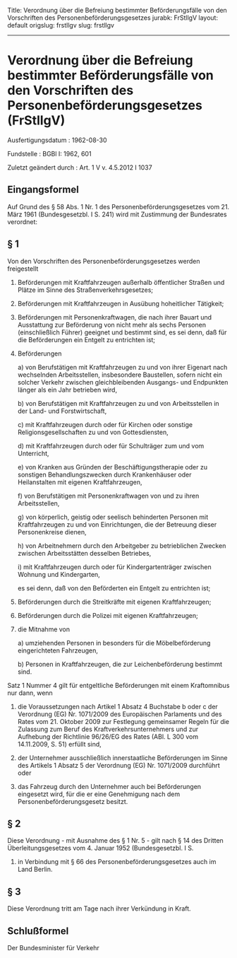 Title: Verordnung über die Befreiung bestimmter Beförderungsfälle von den Vorschriften
  des Personenbeförderungsgesetzes
jurabk: FrStllgV
layout: default
origslug: frstllgv
slug: frstllgv

---

# Verordnung über die Befreiung bestimmter Beförderungsfälle von den Vorschriften des Personenbeförderungsgesetzes (FrStllgV)

Ausfertigungsdatum
:   1962-08-30

Fundstelle
:   BGBl I: 1962, 601

Zuletzt geändert durch
:   Art. 1 V v. 4.5.2012 I 1037


## Eingangsformel

Auf Grund des § 58 Abs. 1 Nr. 1 des Personenbeförderungsgesetzes vom
21\. März 1961 (Bundesgesetzbl. I S. 241) wird mit Zustimmung der
Bundesrates verordnet:


## § 1

Von den Vorschriften des Personenbeförderungsgesetzes werden
freigestellt

1.  Beförderungen mit Kraftfahrzeugen außerhalb öffentlicher Straßen und
    Plätze im Sinne des Straßenverkehrsgesetzes;


2.  Beförderungen mit Kraftfahrzeugen in Ausübung hoheitlicher Tätigkeit;


3.  Beförderungen mit Personenkraftwagen, die nach ihrer Bauart und
    Ausstattung zur Beförderung von nicht mehr als sechs Personen
    (einschließlich Führer) geeignet und bestimmt sind, es sei denn, daß
    für die Beförderungen ein Entgelt zu entrichten ist;


4.  Beförderungen

    a)  von Berufstätigen mit Kraftfahrzeugen zu und von ihrer Eigenart nach
        wechselnden Arbeitsstellen, insbesondere Baustellen, sofern nicht ein
        solcher Verkehr zwischen gleichbleibenden Ausgangs- und Endpunkten
        länger als ein Jahr betrieben wird,


    b)  von Berufstätigen mit Kraftfahrzeugen zu und von Arbeitsstellen in der
        Land- und Forstwirtschaft,


    c)  mit Kraftfahrzeugen durch oder für Kirchen oder sonstige
        Religionsgesellschaften zu und von Gottesdiensten,


    d)  mit Kraftfahrzeugen durch oder für Schulträger zum und vom Unterricht,


    e)  von Kranken aus Gründen der Beschäftigungstherapie oder zu sonstigen
        Behandlungszwecken durch Krankenhäuser oder Heilanstalten mit eigenen
        Kraftfahrzeugen,


    f)  von Berufstätigen mit Personenkraftwagen von und zu ihren
        Arbeitsstellen,


    g)  von körperlich, geistig oder seelisch behinderten Personen mit
        Kraftfahrzeugen zu und von Einrichtungen, die der Betreuung dieser
        Personenkreise dienen,


    h)  von Arbeitnehmern durch den Arbeitgeber zu betrieblichen Zwecken
        zwischen Arbeitsstätten desselben Betriebes,


    i)  mit Kraftfahrzeugen durch oder für Kindergartenträger zwischen Wohnung
        und Kindergarten,




    es sei denn, daß von den Beförderten ein Entgelt zu entrichten ist;


5.  Beförderungen durch die Streitkräfte mit eigenen Kraftfahrzeugen;


6.  Beförderungen durch die Polizei mit eigenen Kraftfahrzeugen;


7.  die Mitnahme von

    a)  umziehenden Personen in besonders für die Möbelbeförderung
        eingerichteten Fahrzeugen,


    b)  Personen in Kraftfahrzeugen, die zur Leichenbeförderung bestimmt sind.






Satz 1 Nummer 4 gilt für entgeltliche Beförderungen mit einem
Kraftomnibus nur dann, wenn

1.  die Voraussetzungen nach Artikel 1 Absatz 4 Buchstabe b oder c der
    Verordnung (EG) Nr. 1071/2009 des Europäischen Parlaments und des
    Rates vom 21. Oktober 2009 zur Festlegung gemeinsamer Regeln für die
    Zulassung zum Beruf des Kraftverkehrsunternehmers und zur Aufhebung
    der Richtlinie 96/26/EG des Rates (ABl. L 300 vom 14.11.2009, S. 51)
    erfüllt sind,


2.  der Unternehmer ausschließlich innerstaatliche Beförderungen im Sinne
    des Artikels 1 Absatz 5 der Verordnung (EG) Nr. 1071/2009 durchführt
    oder


3.  das Fahrzeug durch den Unternehmer auch bei Beförderungen eingesetzt
    wird, für die er eine Genehmigung nach dem Personenbeförderungsgesetz
    besitzt.





## § 2

Diese Verordnung - mit Ausnahme des § 1 Nr. 5 - gilt nach § 14 des
Dritten Überleitungsgesetzes vom 4. Januar 1952 (Bundesgesetzbl. I S.
1) in Verbindung mit § 66 des Personenbeförderungsgesetzes auch im
Land Berlin.


## § 3

Diese Verordnung tritt am Tage nach ihrer Verkündung in Kraft.


## Schlußformel

Der Bundesminister für Verkehr

